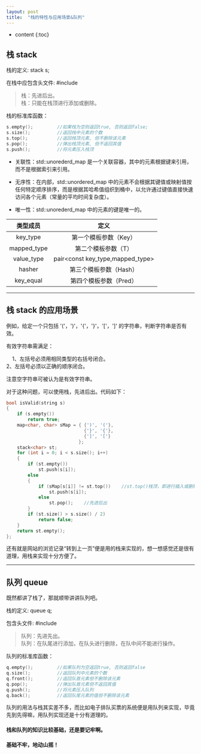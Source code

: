 ```yaml
---
layout: post
title:  "栈的特性与应用场景&队列"
---
```


* content
{:toc}

## 栈 stack

栈的定义: stack<int> s;

在栈中应包含头文件: #include<stack> 

> 栈：先进后出。
> <br/>栈：只能在栈顶进行添加或删除。

栈的标准库函数：

``` c++
s.empty();         //如果栈为空则返回true, 否则返回false;
s.size();          //返回栈中元素的个数
s.top();           //返回栈顶元素, 但不删除该元素
s.pop();           //弹出栈顶元素, 但不返回其值
s.push();          //将元素压入栈顶
```

* 关联性：std::unorederd_map 是一个关联容器，其中的元素根据键来引用，而不是根据索引来引用。

* 无序性：在内部，std::unordered_map 中的元素不会根据其键值或映射值按任何特定顺序排序，而是根据其哈希值组织到桶中，以允许通过键值直接快速访问各个元素（常量的平均时间复杂度）。

* 唯一性：std::unorederd_map 中的元素的键是唯一的。

类型成员|定义
:--:|:--:
key_type|第一个模板参数（Key）
mapped_type|第二个模板参数（T）
value_type|pair<const key_type,mapped_type>
hasher|第三个模板参数（Hash）
key_equal|第四个模板参数（Pred）

---

## 栈 stack 的应用场景

例如，给定一个只包括 '('，')'，'{'，'}'，'['，']' 的字符串，判断字符串是否有效。

有效字符串需满足：

&nbsp;&nbsp;&nbsp;&nbsp;1、左括号必须用相同类型的右括号闭合。
&nbsp;&nbsp;&nbsp;&nbsp;<br/>2、左括号必须以正确的顺序闭合。

注意空字符串可被认为是有效字符串。

对于这种问题，可以使用栈，先进后出。代码如下：

``` c++
bool isValid(string s) 
{
    if (s.empty()) 
        return true;
    map<char, char> sMap = { {')', '('},
                             {'}', '{'},
                             {']', '['}
                           };
    stack<char> st;
    for (int i = 0; i < s.size(); i++) 
    {
        if (st.empty()) 
            st.push(s[i]);
        else 
        {
            if (sMap[s[i]] != st.top())    //st.top()栈顶，即进行插入或删除操作的一段
                st.push(s[i]);
            else 
                st.pop();    //先进后出
        }
        if (st.size() > s.size() / 2) 
            return false;
    }
    return st.empty();
};
```

还有就是网站的浏览记录“转到上一页”便是用的栈来实现的，想一想感觉还是很有道理，用栈来实现十分方便了。

---

## 队列 queue

既然都讲了栈了，那就顺带讲讲队列吧。

栈的定义: queue<int> q;

包含头文件: #include<queue>

> 队列：先进先出。
> <br/>队列：在队尾进行添加，在队头进行删除，在队中间不能进行操作。

队列的标准库函数：

``` c++
q.empty();         //如果队列为空返回true, 否则返回false     
q.size();          //返回队列中元素的个数
q.front();         //返回队首元素但不删除该元素
q.pop();           //弹出队首元素但不返回其值
q.push();          //将元素压入队列
q.back();          //返回队尾元素的值但不删除该元素
```

队列的用法与栈其实差不多，而比如电子排队买票的系统便是用队列来实现，毕竟先到先得嘛，用队列实现还是十分有道理的。

#### 栈和队列的知识比较基础，还是要记牢啊。
#### 基础不牢，地动山摇！
